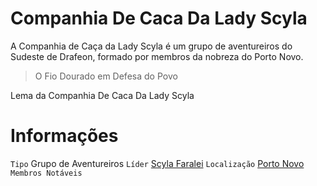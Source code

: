 <!-- TITLE: Companhia De Caca Da Lady Scyla -->
<!-- SUBTITLE: Visão geral sobre Companhia De Caca Da Lady Scyla -->

# Companhia De Caca Da Lady Scyla
A Companhia de Caça da Lady Scyla é um grupo de aventureiros do Sudeste de Drafeon, formado por membros da nobreza do Porto Novo.

> O Fio Dourado em Defesa do Povo

Lema da Companhia De Caca Da Lady Scyla

# Informações
`Tipo` Grupo de Aventureiros
`Líder` [Scyla Faralei]()
`Localização` [Porto Novo]()
`Membros Notáveis`


